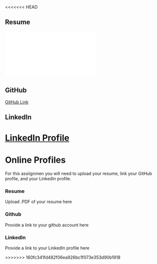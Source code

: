 <<<<<<< HEAD
## Resume
![Resume For Cameron Paris](../resume/Resume_Cameron_Paris_01AUG17.pdf)

## GitHub
[GitHub Link](https://github.com/CameronParis)

## LinkedIn
[LinkedIn Profile](https://www.linkedin.com/in/cameron-paris-1244ba134/)
=======
<h1>Online Profiles</h1>

<p>For this assiignmen you will need to upload your resume, link your GitHub profile, and your LinkedIn profile.</p>

<h3>Resume</h3>
<p>Upload .PDF of your resume here</p>

<h3>Github</h3>
<p>Provide a link to your github account here</p>

<h3>LinkedIn</h3>
<p>Provide a link to your LinkedIn profile here</p>
>>>>>>> 160fc341fd482f06ea926bc1f073e353d90b1918
